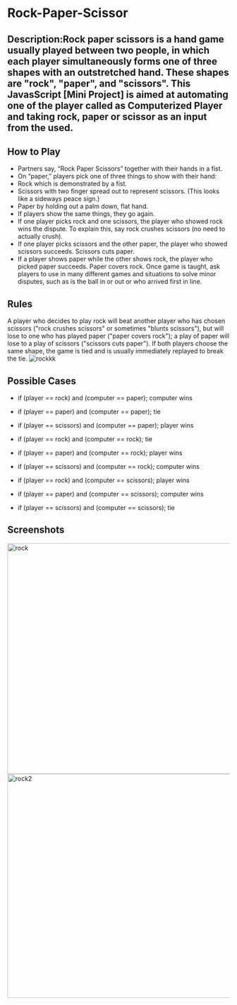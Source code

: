 # Rock-Paper-Scissor

## Description:Rock paper scissors is a hand game usually played between two people, in which each player simultaneously forms one of three shapes with an outstretched hand. These shapes are "rock", "paper", and "scissors". This JavasScript [Mini Project] is aimed at automating one of the player called as Computerized Player and  taking rock, paper or scissor as an input from the used.

## How to Play
* Partners say, “Rock Paper Scissors” together with their hands in a fist.
* On “paper,” players pick one of three things to show with their hand:
* Rock which is demonstrated by a fist.
* Scissors with two finger spread out to represent scissors. (This looks like a sideways peace sign.)
* Paper by holding out a palm down, flat hand.
* If players show the same things, they go again.
* If one player picks rock and one scissors, the player who showed rock wins the dispute. To explain this, say rock crushes scissors (no need to actually crush).
* If one player picks scissors and the other paper, the player who showed scissors succeeds. Scissors cuts paper.
* If a player shows paper while the other shows rock, the player who picked paper succeeds. Paper covers rock.
Once game is taught, ask players to use in many different games and situations to solve minor disputes, such as is the ball in or out or who arrived first in line.

## Rules
A player who decides to play rock will beat another player who has chosen scissors ("rock crushes scissors" or sometimes "blunts scissors"), but will lose to one who has played paper ("paper covers rock"); a play of paper will lose to a play of scissors ("scissors cuts paper"). If both players choose the same shape, the game is tied and is usually immediately replayed to break the tie.
![rockkk](https://user-images.githubusercontent.com/104501858/187403196-8fce32a0-9edb-4576-83f4-ffa3901f9eb7.jpg)

## Possible Cases
* if (player == rock) and (computer == paper); computer wins

* if (player == paper) and (computer == paper); tie

* if (player == scissors) and (computer == paper); player wins

* if (player == rock) and (computer == rock); tie

* if (player == paper) and (computer == rock); player wins

* if (player == scissors) and (computer == rock); computer wins

* if (player == rock) and (computer == scissors); player wins

* if (player == paper) and (computer == scissors); computer wins

* if (player == scissors) and (computer == scissors); tie

## Screenshots

<img width="521" alt="rock" src="https://user-images.githubusercontent.com/104501858/187403532-d7449f2a-e0f1-46a1-935e-f3312e1d40e2.png">  <img width="506" alt="rock2" src="https://user-images.githubusercontent.com/104501858/187403566-6b7f19e7-5741-4739-a544-ad75e3851290.png">


